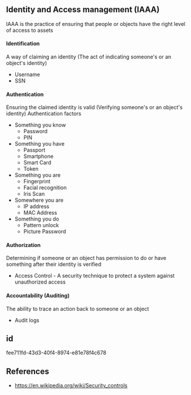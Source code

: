 ## Identity and Access management (IAAA)
IAAA is the practice of ensuring that people or objects have the right level of access to assets

#### Identification
A way of claiming an identity (The act of indicating someone's or an object's identity)
- Username
- SSN

#### Authentication
Ensuring the claimed identity is valid (Verifying someone's or an object's identity)
Authentication factors
- Something you know
  - Password
  - PIN
- Something you have
  - Passport
  - Smartphone
  - Smart Card
  - Token
- Something you are
  - Fingerprint
  - Facial recognition
  - Iris Scan
- Somewhere you are
  - IP address
  - MAC Address
- Something you do
  - Pattern unlock
  - Picture Password

#### Authorization
Determining if someone or an object has permission to do or have something after their identity is verified
- Access Control - A security technique to protect a system against unauthorized access

#### Accountability (Auditing)
The ability to trace an action back to someone or an object
- Audit logs

## id
fee711fd-43d3-40f4-8974-e81e78f4c678

## References
- https://en.wikipedia.org/wiki/Security_controls
